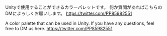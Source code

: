 Unityで使用することができるカラーパレットです。
何か質問があればこちらのDMによろしくお願いします。
https://twitter.com/PP85982551

A color palette that can be used in Unity.
If you have any questions, feel free to DM us here.
https://twitter.com/PP85982551

